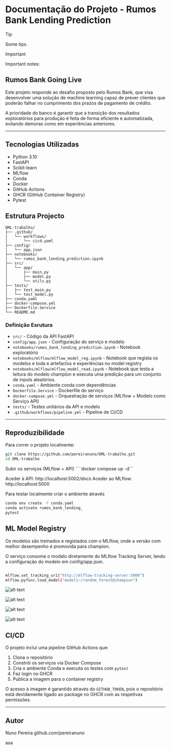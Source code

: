 # Documentação do Projeto - Rumos Bank Lending Prediction

> [!TIP]
> Some tips.

> [!IMPORTANT]
> Important notes:

## Rumos Bank Going Live
Este projeto responde ao desafio proposto pelo Rumos Bank, que visa desenvolver uma solução de machine learning capaz de prever clientes que poderão falhar no cumprimento dos prazos de pagamento de crédito.

A prioridade do banco é garantir que a transição dos resultados exploratórios para produção é feita de forma eficiente e automatizada, evitando demoras como em experiências anteriores.

---

## Tecnologias Utilizadas
- Python 3.10
- FastAPI
- Scikit-learn
- MLflow
- Conda
- Docker
- GitHub Actions
- GHCR (GitHub Container Registry)
- Pytest

## Estrutura Projecto
```plaintext
OML-trabalho/
├── .github/
│   └── workflows/
│       └── cicd.yaml
├── config/
│   └── app.json
├── notebooks/
│   └── rumos_bank_lending_prediction.ipynb
├── src/
│   └── app/
│       ├── main.py
│       ├── model.py
│       └── utils.py
├── tests/
│   ├── test_main.py
│   └── test_model.py
├── conda.yaml
├── docker-compose.yml
├── Dockerfile.Service
└── README.md
```

### Definição Esrutura

- `src/` - Código da API FastAPI
- `config/app.json` - Configuração do serviço e modelo
- `notebooks/rumos_bank_lending_prediction.ipynb` - Notebook exploratório
- `notebooks/mlflow/mlflow_model_reg.ipynb` - Notebook que regista os modelos e toda e artefactos e experiências no model registry
- `notebooks/mlflow/mlflow_model_read.ipynb` - Notebook que testa a leitura do modelo champion e executa uma predição para um conjunto de inputs aleatórios.
- `conda.yaml` - Ambiente conda com dependências
- `Dockerfile.Service` - Dockerfile do serviço
- `docker-compose.yml` - Orquestração de serviços (MLflow + Modelo como Serviço API)
- `tests/` - Testes unitários da API e modelo
- `.github/workflows/pipeline.yml` - Pipeline de CI/CD

---


## Reproduzibilidade

Para correr o projeto localmente:

```bash
git clone https://github.com/pereiranuno/OML-trabalho.git
cd OML-trabalho
```
Subir os serviços (MLflow + API)
````docker compose up -d```

Aceder à API: http://localhost:5002/docs
Aceder ao MLflow: http://localhost:5000

Para testar localmente criar o ambiente através
```bash
conda env create -f conda.yaml
conda activate rumos_bank_lending_
pytest
```


## ML Model Registry

Os modelos são treinados e registados com o MLflow, onde a versão com melhor desempenho é promovida para champion.

O serviço consome o modelo diretamente do MLflow Tracking Server, lendo a configuração do modelo em config/app.json.

```bash

mlflow.set_tracking_uri("http://mlflow-tracking-server:5000")
mlflow.pyfunc.load_model("models:/random_forest@champion")
```

![alt text](utils/pics/experiments.png)

![alt text](utils/pics/compare1.png)

![alt text](utils/pics/compare2.png)

![alt text](utils/pics/compare3.png)


## CI/CD

O projeto inclui uma pipeline GitHub Actions que:

1. Clona o repositório
2. Constrói os serviços via Docker Compose
3. Cria o ambiente Conda e executa os testes com `pytest`
4. Faz login no GHCR
5. Publica a imagem para o container registry

O acesso à imagem é garantido através do `GITHUB_TOKEN`, pois o repositório está devidamente ligado ao package no GHCR com as respetivas permissões.

---


## Autor
Nuno Pereira
github.com/pereiranuno


asa




